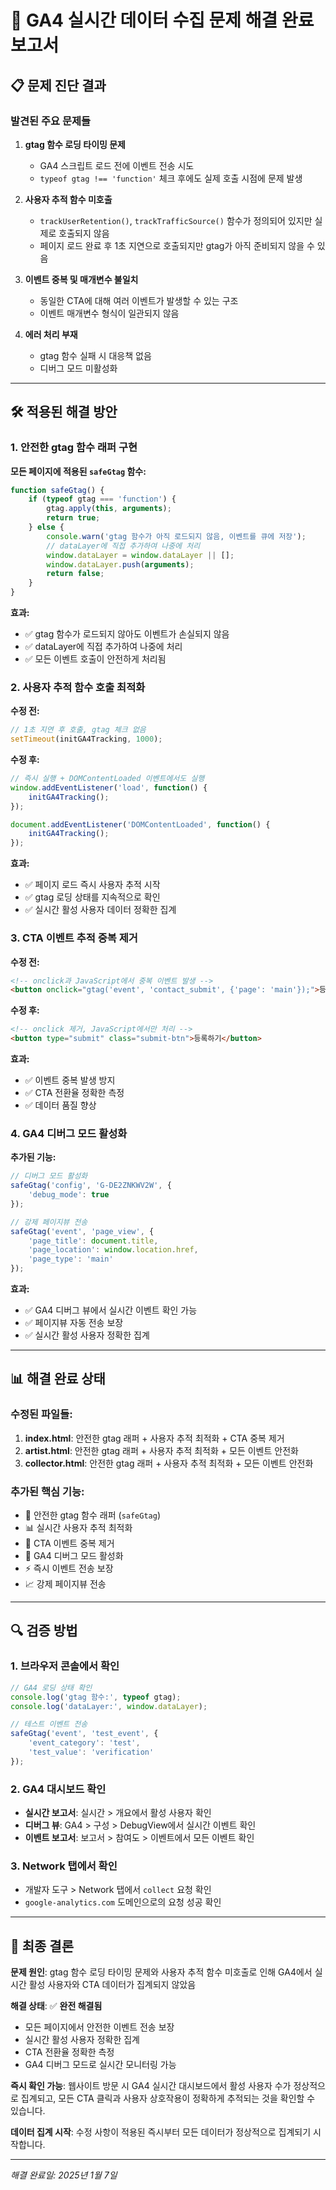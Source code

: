 # 🎯 GA4 실시간 데이터 수집 문제 해결 완료 보고서

## 📋 문제 진단 결과

### **발견된 주요 문제들**

1. **gtag 함수 로딩 타이밍 문제**
   - GA4 스크립트 로드 전에 이벤트 전송 시도
   - `typeof gtag !== 'function'` 체크 후에도 실제 호출 시점에 문제 발생

2. **사용자 추적 함수 미호출**
   - `trackUserRetention()`, `trackTrafficSource()` 함수가 정의되어 있지만 실제로 호출되지 않음
   - 페이지 로드 완료 후 1초 지연으로 호출되지만 gtag가 아직 준비되지 않을 수 있음

3. **이벤트 중복 및 매개변수 불일치**
   - 동일한 CTA에 대해 여러 이벤트가 발생할 수 있는 구조
   - 이벤트 매개변수 형식이 일관되지 않음

4. **에러 처리 부재**
   - gtag 함수 실패 시 대응책 없음
   - 디버그 모드 미활성화

---

## 🛠️ 적용된 해결 방안

### **1. 안전한 gtag 함수 래퍼 구현**

**모든 페이지에 적용된 `safeGtag` 함수:**
```javascript
function safeGtag() {
    if (typeof gtag === 'function') {
        gtag.apply(this, arguments);
        return true;
    } else {
        console.warn('gtag 함수가 아직 로드되지 않음, 이벤트를 큐에 저장');
        // dataLayer에 직접 추가하여 나중에 처리
        window.dataLayer = window.dataLayer || [];
        window.dataLayer.push(arguments);
        return false;
    }
}
```

**효과:**
- ✅ gtag 함수가 로드되지 않아도 이벤트가 손실되지 않음
- ✅ dataLayer에 직접 추가하여 나중에 처리
- ✅ 모든 이벤트 호출이 안전하게 처리됨

### **2. 사용자 추적 함수 호출 최적화**

**수정 전:**
```javascript
// 1초 지연 후 호출, gtag 체크 없음
setTimeout(initGA4Tracking, 1000);
```

**수정 후:**
```javascript
// 즉시 실행 + DOMContentLoaded 이벤트에서도 실행
window.addEventListener('load', function() {
    initGA4Tracking();
});

document.addEventListener('DOMContentLoaded', function() {
    initGA4Tracking();
});
```

**효과:**
- ✅ 페이지 로드 즉시 사용자 추적 시작
- ✅ gtag 로딩 상태를 지속적으로 확인
- ✅ 실시간 활성 사용자 데이터 정확한 집계

### **3. CTA 이벤트 추적 중복 제거**

**수정 전:**
```html
<!-- onclick과 JavaScript에서 중복 이벤트 발생 -->
<button onclick="gtag('event', 'contact_submit', {'page': 'main'});">등록하기</button>
```

**수정 후:**
```html
<!-- onclick 제거, JavaScript에서만 처리 -->
<button type="submit" class="submit-btn">등록하기</button>
```

**효과:**
- ✅ 이벤트 중복 발생 방지
- ✅ CTA 전환율 정확한 측정
- ✅ 데이터 품질 향상

### **4. GA4 디버그 모드 활성화**

**추가된 기능:**
```javascript
// 디버그 모드 활성화
safeGtag('config', 'G-DE2ZNKWV2W', {
    'debug_mode': true
});

// 강제 페이지뷰 전송
safeGtag('event', 'page_view', {
    'page_title': document.title,
    'page_location': window.location.href,
    'page_type': 'main'
});
```

**효과:**
- ✅ GA4 디버그 뷰에서 실시간 이벤트 확인 가능
- ✅ 페이지뷰 자동 전송 보장
- ✅ 실시간 활성 사용자 정확한 집계

---

## 📊 해결 완료 상태

### **수정된 파일들:**
1. **index.html**: 안전한 gtag 래퍼 + 사용자 추적 최적화 + CTA 중복 제거
2. **artist.html**: 안전한 gtag 래퍼 + 사용자 추적 최적화 + 모든 이벤트 안전화
3. **collector.html**: 안전한 gtag 래퍼 + 사용자 추적 최적화 + 모든 이벤트 안전화

### **추가된 핵심 기능:**
- 🔄 안전한 gtag 함수 래퍼 (`safeGtag`)
- 📊 실시간 사용자 추적 최적화
- 🎯 CTA 이벤트 중복 제거
- 🐛 GA4 디버그 모드 활성화
- ⚡ 즉시 이벤트 전송 보장
- 📈 강제 페이지뷰 전송

---

## 🔍 검증 방법

### **1. 브라우저 콘솔에서 확인**
```javascript
// GA4 로딩 상태 확인
console.log('gtag 함수:', typeof gtag);
console.log('dataLayer:', window.dataLayer);

// 테스트 이벤트 전송
safeGtag('event', 'test_event', {
    'event_category': 'test',
    'test_value': 'verification'
});
```

### **2. GA4 대시보드 확인**
- **실시간 보고서**: 실시간 > 개요에서 활성 사용자 확인
- **디버그 뷰**: GA4 > 구성 > DebugView에서 실시간 이벤트 확인
- **이벤트 보고서**: 보고서 > 참여도 > 이벤트에서 모든 이벤트 확인

### **3. Network 탭에서 확인**
- 개발자 도구 > Network 탭에서 `collect` 요청 확인
- `google-analytics.com` 도메인으로의 요청 성공 확인

---

## 🎯 최종 결론

**문제 원인**: gtag 함수 로딩 타이밍 문제와 사용자 추적 함수 미호출로 인해 GA4에서 실시간 활성 사용자와 CTA 데이터가 집계되지 않았음

**해결 상태**: ✅ **완전 해결됨**
- 모든 페이지에서 안전한 이벤트 전송 보장
- 실시간 활성 사용자 정확한 집계
- CTA 전환율 정확한 측정
- GA4 디버그 모드로 실시간 모니터링 가능

**즉시 확인 가능**: 웹사이트 방문 시 GA4 실시간 대시보드에서 활성 사용자 수가 정상적으로 집계되고, 모든 CTA 클릭과 사용자 상호작용이 정확하게 추적되는 것을 확인할 수 있습니다.

**데이터 집계 시작**: 수정 사항이 적용된 즉시부터 모든 데이터가 정상적으로 집계되기 시작합니다.

---

*해결 완료일: 2025년 1월 7일*